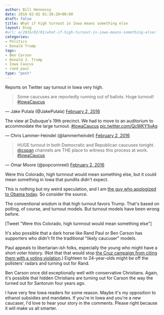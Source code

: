 ```yaml
---
author: Bill Hennessy
date: 2016-02-02 01:38:20+00:00
draft: false
title: What if high turnout in Iowa means something else
layout: blog
#url: e/2016/02/01/what-if-high-turnout-in-iowa-means-something-else/
categories:
- Politics
- Donald Trump
tags:
- Ben Carson
- Donald J. Trump
- Iowa Caucus
- rand paul
type: "post"
---
```


Reports on Twitter say turnout in Iowa very high.



> 

> 
> Some caucuses are reportedly running out of ballots. Huge turnout! [#IowaCaucus](https://twitter.com/hashtag/IowaCaucus?src=hash)
> 
> 
— Jake Putala (@JakePutala) [February 2, 2016](https://twitter.com/JakePutala/status/694333095395381248)







> 
The view at Dubuque's 19th precinct. We had to move to an auditorium to accommodate the large turnout. [#IowaCaucus](https://twitter.com/hashtag/IowaCaucus?src=hash) [pic.twitter.com/QcWKY1ivAg](https://t.co/QcWKY1ivAg)

— Chris Lammer-Heindel (@lammerheindel) [February 2, 2016](https://twitter.com/lammerheindel/status/694332941430689792)








> 

> 
> HUGE turnout in both Democratic and Republican caucuses tonight. [@cspan](https://twitter.com/cspan) channels are THE place to witness this process at work. [#IowaCaucus](https://twitter.com/hashtag/IowaCaucus?src=hash)
> 
> 
— Omar Moore (@popcornreel) [February 2, 2016](https://twitter.com/popcornreel/status/694333290761719808)





Were this Colorado, high turnnout would mean something else, but it could mean something in Iowa that pundits didn't expect.

This is nothing but my weird speculation, and I am [the guy who apologized to Obama today](https://hennessysview.com/2016/02/01/do-we-owe-obama-an-apology/). So consider the source.

The conventional wisdom is that high turnout favors Trump. That's based on polling, of course, and turnout models. But turnout models have been wrong before.

[Tweet "Were this Colorado, high turnnout would mean something else"]

It's also possible that a dark horse like Rand Paul or Ben Carson has supporters who didn't fit the traditional "likely caucuser" models.

Paul appeals to libertarian-ish folks, especially the young who might have a short voter history. (Not that that would stop [the Cruz campaign from citing them with a voting violation](https://hennessysview.com/2016/01/31/cruzs-epic-facepalm/).) Eighteen to 24-year-olds might be off the pollsters' radars and turning out for Rand.

Ben Carson once did exceptionally well with conservative Christians. Again, it's possible that hidden Christians are turning out for Carson the way the turned out for Santorum four years ago.

I have very few Iowa readers for some reason. Maybe it's my opposition to ethanol subsidies and mandates. If you're in Iowa and you're a new caucaser, I'd love to hear your story in the comments. Please right because it will make us all smarter.
